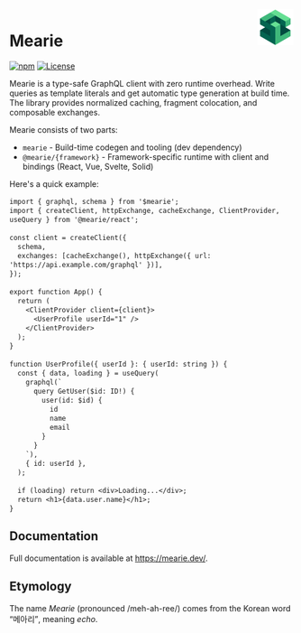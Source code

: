 <img src="docs/assets/logo.svg" width="64" height="64" align="right">

# Mearie

[![npm](https://img.shields.io/npm/v/mearie)](https://www.npmjs.com/package/mearie)
[![License](https://img.shields.io/github/license/devunt/mearie)](https://github.com/devunt/mearie/blob/main/LICENSE)

Mearie is a type-safe GraphQL client with zero runtime overhead. Write queries
as template literals and get automatic type generation at build time. The
library provides normalized caching, fragment colocation, and composable
exchanges.

Mearie consists of two parts:

- `mearie` - Build-time codegen and tooling (dev dependency)
- `@mearie/{framework}` - Framework-specific runtime with client and bindings (React, Vue, Svelte, Solid)

Here's a quick example:

```tsx
import { graphql, schema } from '$mearie';
import { createClient, httpExchange, cacheExchange, ClientProvider, useQuery } from '@mearie/react';

const client = createClient({
  schema,
  exchanges: [cacheExchange(), httpExchange({ url: 'https://api.example.com/graphql' })],
});

export function App() {
  return (
    <ClientProvider client={client}>
      <UserProfile userId="1" />
    </ClientProvider>
  );
}

function UserProfile({ userId }: { userId: string }) {
  const { data, loading } = useQuery(
    graphql(`
      query GetUser($id: ID!) {
        user(id: $id) {
          id
          name
          email
        }
      }
    `),
    { id: userId },
  );

  if (loading) return <div>Loading...</div>;
  return <h1>{data.user.name}</h1>;
}
```

## Documentation

Full documentation is available at <https://mearie.dev/>.

## Etymology

The name _Mearie_ (pronounced /meh-ah-ree/) comes from the Korean word
<q>메아리</q>, meaning _echo_.
